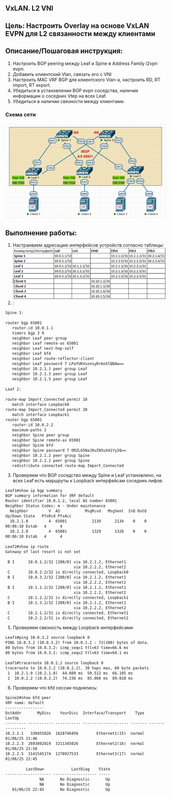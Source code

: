## **VxLAN. L2 VNI**
## **Цель: Настроить Overlay на основе VxLAN EVPN для L2 связанности между клиентами**
## **Описание/Пошаговая инструкция:**
1. Настроить BGP peering между Leaf и Spine в Address Family l2vpn evpn.
2. Добавить клиентский Vlan, связать его с VNI
3. Настроить MAC VRF BGP для клиентского Vlan-а, настроить RD, RT import, RT export.
4. Убедиться в установлении BGP evpn соседства, наличии информации о соседних Vtep на всех Leaf.
5. Убедиться в наличии связности между клиентами.

### **Схема сети**
![alt text](image-3.png)
## **Выполнение работы:**
1. Настраиваем адресацию интерфейсов устройств согласно таблицы:
![alt text](image-6.png)
2. :
```
Spine 1:

router bgp 65001
   router-id 10.0.1.1
   timers bgp 3 9
   neighbor Leaf peer group
   neighbor Leaf remote-as 65001
   neighbor Leaf next-hop-self
   neighbor Leaf bfd
   neighbor Leaf route-reflector-client
   neighbor Leaf password 7 LPaYUKVuzesyD+boXlQBAw==
   neighbor 10.2.1.1 peer group Leaf
   neighbor 10.2.1.3 peer group Leaf
   neighbor 10.2.1.5 peer group Leaf

Leaf 2:

route-map Import_Connected permit 10
   match interface Loopback0
route-map Import_Connected permit 20
   match interface Loopback1
router bgp 65001
   router-id 10.0.2.2
   maximum-paths 2
   neighbor Spine peer group
   neighbor Spine remote-as 65001
   neighbor Spine bfd
   neighbor Spine password 7 ORZL65NaJ0uIN5uX41Yy2Q==
   neighbor 10.2.1.2 peer group Spine
   neighbor 10.2.2.2 peer group Spine
   redistribute connected route-map Import_Connected
```
3. Проверяем что BGP соседство между Spine и Leaf установлено, на всех Leaf есть маршруты к Loopback интерфейсам соседних лифов:

```
Leaf1#show ip bgp summary 
BGP summary information for VRF default
Router identifier 10.0.1.2, local AS number 65001
Neighbor Status Codes: m - Under maintenance
  Neighbor         V  AS           MsgRcvd   MsgSent  InQ OutQ  Up/Down State   PfxRcd PfxAcc
  10.2.1.0         4  65001           2139      2134    0    0 00:06:10 Estab   4      4
  10.2.2.0         4  65001           1329      1328    0    0 00:06:10 Estab   4      4

Leaf2#show ip route 
Gateway of last resort is not set

 B I      10.0.1.2/32 [200/0] via 10.2.1.2, Ethernet1
                              via 10.2.2.2, Ethernet2
 C        10.0.2.2/32 is directly connected, Loopback0
 B I      10.0.3.2/32 [200/0] via 10.2.1.2, Ethernet1
                              via 10.2.2.2, Ethernet2
 B I      10.1.1.2/32 [200/0] via 10.2.1.2, Ethernet1
                              via 10.2.2.2, Ethernet2
 C        10.1.2.2/32 is directly connected, Loopback1
 B I      10.1.3.2/32 [200/0] via 10.2.1.2, Ethernet1
                              via 10.2.2.2, Ethernet2
 C        10.2.1.2/31 is directly connected, Ethernet1
 C        10.2.2.2/31 is directly connected, Ethernet2
```
5. Проверяем связность между Loopback интерфейсами:
```
Leaf1#ping 10.0.3.2 source loopback 0
PING 10.0.3.2 (10.0.3.2) from 10.0.1.2 : 72(100) bytes of data.
80 bytes from 10.0.3.2: icmp_seq=1 ttl=63 time=66.6 ms
80 bytes from 10.0.3.2: icmp_seq=2 ttl=63 time=64.1 ms

Leaf1#traceroute 10.0.2.2 source loopback 0
traceroute to 10.0.2.2 (10.0.2.2), 30 hops max, 60 byte packets
 1  10.2.1.0 (10.2.1.0)  44.609 ms  50.512 ms  66.105 ms
 2  10.0.2.2 (10.0.2.2)  74.236 ms  85.868 ms  89.018 ms
```
6. Проверяем что bfd сессии поднялись:

```
Spine2#show bfd peer
VRF name: default
-----------------
DstAddr       MyDisc    YourDisc  Interface/Transport    Type           LastUp 
--------- ----------- ----------- -------------------- ------- ----------------
10.2.2.1   330455026  1628746456        Ethernet1(15)  normal   01/06/25 21:46 
10.2.2.3  2693892819  3211345026        Ethernet2(16)  normal   01/06/25 21:50 
10.2.2.5  3141545174  1270927533        Ethernet3(17)  normal   01/06/25 22:45 

         LastDown            LastDiag    State
-------------------- ------------------- -----
               NA       No Diagnostic       Up
               NA       No Diagnostic       Up
   01/06/25 22:45       No Diagnostic       Up

```
